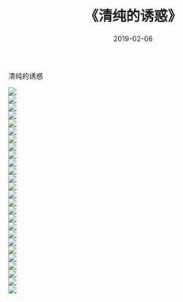 ﻿---
layout: post
title:  《清纯的诱惑》
date:   2019-02-06
img: http://pic.660000.xyz/1:/唯美/2019/清纯的诱惑/000.jpg
categories: [美女, 清纯, 唯美]
---

清纯的诱惑

  ![](http://pic.660000.xyz/1:/唯美/2019/清纯的诱惑/001.jpg) <br> ![](http://pic.660000.xyz/1:/唯美/2019/清纯的诱惑/002.jpg) <br> ![](http://pic.660000.xyz/1:/唯美/2019/清纯的诱惑/003.jpg) <br> ![](http://pic.660000.xyz/1:/唯美/2019/清纯的诱惑/004.jpg) <br> ![](http://pic.660000.xyz/1:/唯美/2019/清纯的诱惑/005.jpg) <br> ![](http://pic.660000.xyz/1:/唯美/2019/清纯的诱惑/006.jpg) <br> ![](http://pic.660000.xyz/1:/唯美/2019/清纯的诱惑/007.jpg) <br> ![](http://pic.660000.xyz/1:/唯美/2019/清纯的诱惑/008.jpg) <br> ![](http://pic.660000.xyz/1:/唯美/2019/清纯的诱惑/009.jpg) <br> ![](http://pic.660000.xyz/1:/唯美/2019/清纯的诱惑/010.jpg) <br> ![](http://pic.660000.xyz/1:/唯美/2019/清纯的诱惑/011.jpg) <br> ![](http://pic.660000.xyz/1:/唯美/2019/清纯的诱惑/012.jpg) <br> ![](http://pic.660000.xyz/1:/唯美/2019/清纯的诱惑/013.jpg) <br> ![](http://pic.660000.xyz/1:/唯美/2019/清纯的诱惑/014.jpg) <br> ![](http://pic.660000.xyz/1:/唯美/2019/清纯的诱惑/015.jpg) <br> ![](http://pic.660000.xyz/1:/唯美/2019/清纯的诱惑/016.jpg) <br> ![](http://pic.660000.xyz/1:/唯美/2019/清纯的诱惑/017.jpg) <br> ![](http://pic.660000.xyz/1:/唯美/2019/清纯的诱惑/018.jpg) <br> ![](http://pic.660000.xyz/1:/唯美/2019/清纯的诱惑/019.jpg) <br> ![](http://pic.660000.xyz/1:/唯美/2019/清纯的诱惑/020.jpg) <br> ![](http://pic.660000.xyz/1:/唯美/2019/清纯的诱惑/021.jpg) <br> ![](http://pic.660000.xyz/1:/唯美/2019/清纯的诱惑/022.jpg) <br> ![](http://pic.660000.xyz/1:/唯美/2019/清纯的诱惑/023.jpg) <br> ![](http://pic.660000.xyz/1:/唯美/2019/清纯的诱惑/024.jpg) <br> ![](http://pic.660000.xyz/1:/唯美/2019/清纯的诱惑/025.jpg) <br> ![](http://pic.660000.xyz/1:/唯美/2019/清纯的诱惑/026.jpg) <br>